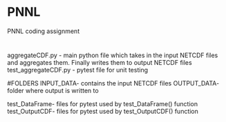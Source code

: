 # PNNL
PNNL coding assignment

#
aggregateCDF.py - main python file which takes in the input NETCDF files and aggregates them. Finally writes them to output NETCDF files
test_aggregateCDF.py - pytest file for unit testing

#FOLDERS
INPUT_DATA- contains the input NETCDF files
OUTPUT_DATA- folder where output is written to

test_DataFrame- files for pytest used by test_DataFrame() function
test_OutputCDF- files for pytest used by test_OutputCDF() function